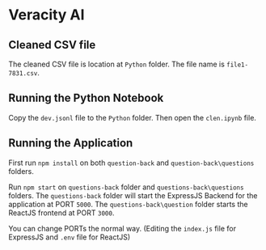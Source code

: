 # Veracity AI

## Cleaned CSV file

The cleaned CSV file is location at `Python` folder. The file name is `file1-7831.csv`.

## Running the Python Notebook

Copy the `dev.jsonl` file to the `Python` folder. Then open the `clen.ipynb` file.

## Running the Application

First run `npm install` on both `question-back` and `question-back\questions` folders.

Run `npm start` on `questions-back` folder and `questions-back\questions` folders.
The `questions-back` folder will start the ExpressJS Backend for the application at PORT `5000`.
The `questions-back\question` folder starts the ReactJS frontend at PORT `3000`.

You can change PORTs the normal way. (Editing the `index.js` file for ExpressJS and `.env` file for ReactJS)
